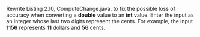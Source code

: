 Rewrite Listing 2.10, ComputeChange.java, to fix the possible loss of accuracy when converting a **double** value to an **int** value. Enter the input as an integer whose last two digits represent the cents. For example, the input **1156** represents **11** dollars and **56** cents.